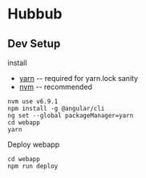 # Hubbub




## Dev Setup

install
* [yarn](https://yarnpkg.com) -- required for yarn.lock sanity
* [nvm](https://github.com/creationix/nvm) -- recommended

```
nvm use v6.9.1
npm install -g @angular/cli
ng set --global packageManager=yarn
cd webapp
yarn
```

Deploy webapp
```
cd webapp
npm run deploy
```
